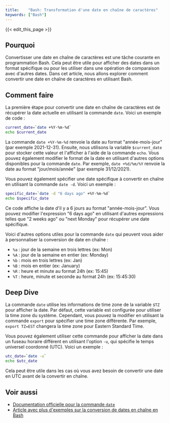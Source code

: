 ```yaml
---
title:    "Bash: Transformation d'une date en chaîne de caractères"
keywords: ["Bash"]
---
```


{{< edit_this_page >}}

## Pourquoi

Convertisser une date en chaîne de caractères est une tâche courante en programmation Bash. Cela peut être utile pour afficher des dates dans un format spécifique ou pour les utiliser dans une opération de comparaison avec d'autres dates. Dans cet article, nous allons explorer comment convertir une date en chaîne de caractères en utilisant Bash.

## Comment faire

La première étape pour convertir une date en chaîne de caractères est de récupérer la date actuelle en utilisant la commande `date`. Voici un exemple de code :

```bash
current_date=`date +%Y-%m-%d`
echo $current_date
```

La commande `date +%Y-%m-%d` renvoie la date au format "année-mois-jour" (par exemple 2021-12-31). Ensuite, nous utilisons la variable `$current_date` pour stocker cette valeur et l'afficher à l'aide de la commande `echo`. Vous pouvez également modifier le format de la date en utilisant d'autres options disponibles pour la commande `date`. Par exemple, `date +%d/%m/%Y` renvoie la date au format "jour/mois/année" (par exemple 31/12/2021).

Vous pouvez également spécifier une date spécifique à convertir en chaîne en utilisant la commande `date -d`. Voici un exemple :

```bash
specific_date=`date -d "6 days ago" +%Y-%m-%d`
echo $specific_date
```

Ce code affiche la date d'il y a 6 jours au format "année-mois-jour". Vous pouvez modifier l'expression "6 days ago" en utilisant d'autres expressions telles que "2 weeks ago" ou "next Monday" pour récupérer une date spécifique.

Voici d'autres options utiles pour la commande `date` qui peuvent vous aider à personnaliser la conversion de date en chaîne :

- `%a` : jour de la semaine en trois lettres (ex: Mon)
- `%A` : jour de la semaine en entier (ex: Monday)
- `%b` : mois en trois lettres (ex: Jan)
- `%B` : mois en entier (ex: January)
- `%R` : heure et minute au format 24h (ex: 15:45)
- `%T` : heure, minute et seconde au format 24h (ex: 15:45:30)

## Deep Dive

La commande `date` utilise les informations de time zone de la variable `$TZ` pour afficher la date. Par défaut, cette variable est configurée pour utiliser la time zone du système. Cependant, vous pouvez la modifier en utilisant la commande `export` pour spécifier une time zone différente. Par exemple, `export TZ=EST` changera la time zone pour Eastern Standard Time.

Vous pouvez également utiliser cette commande pour afficher la date dans un fuseau horaire différent en utilisant l'option `-u`, qui spécifie le temps universel coordonné (UTC). Voici un exemple :

```bash
utc_date=`date -u`
echo $utc_date
```

Cela peut être utile dans les cas où vous avez besoin de convertir une date en UTC avant de la convertir en chaîne.

## Voir aussi

- [Documentation officielle pour la commande `date`](https://www.gnu.org/software/coreutils/manual/html_node/date-invocation.html#date-invocation)
- [Article avec plus d'exemples sur la conversion de dates en chaîne en Bash](https://www.baeldung.com/linux/convert-date-to-string-bash)